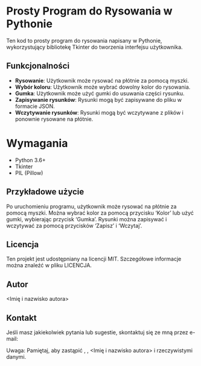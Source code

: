 # Prosty Program do Rysowania w Pythonie

Ten kod to prosty program do rysowania napisany w Pythonie, wykorzystujący bibliotekę Tkinter do tworzenia interfejsu użytkownika. 

## Funkcjonalności
- **Rysowanie**: Użytkownik może rysować na płótnie za pomocą myszki.
- **Wybór koloru**: Użytkownik może wybrać dowolny kolor do rysowania.
- **Gumka**: Użytkownik może użyć gumki do usuwania części rysunku.
- **Zapisywanie rysunków**: Rysunki mogą być zapisywane do pliku w formacie JSON.
- **Wczytywanie rysunków**: Rysunki mogą być wczytywane z plików i ponownie rysowane na płótnie.

# Wymagania
- Python 3.6+
- Tkinter
- PIL (Pillow)

## Przykładowe użycie
Po uruchomieniu programu, użytkownik może rysować na płótnie za pomocą myszki. Można wybrać kolor za pomocą przycisku ‘Kolor’ lub użyć gumki, wybierając przycisk ‘Gumka’. Rysunki można zapisywać i wczytywać za pomocą przycisków ‘Zapisz’ i ‘Wczytaj’.

## Licencja
Ten projekt jest udostępniany na licencji MIT. Szczegółowe informacje można znaleźć w pliku LICENCJA.

## Autor
<Imię i nazwisko autora>

## Kontakt
Jeśli masz jakiekolwiek pytania lub sugestie, skontaktuj się ze mną przez e-mail: <adres e-mail autora>

Uwaga: Pamiętaj, aby zastąpić <link do repozytorium>, <nazwa repozytorium>, <Imię i nazwisko autora> i <adres e-mail autora> rzeczywistymi danymi.

